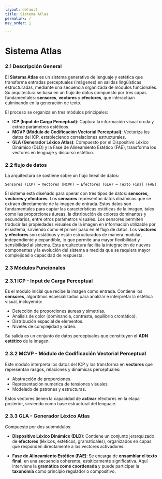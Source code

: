 ```yaml
---
layout: default
title: Sistema Atlas
permalink: /
nav_order: 1

---
```



# Sistema Atlas

### 2.1 Descripción General


El **Sistema Atlas** es un sistema generativo de lenguaje y estética que transforma entradas perceptuales (imágenes) en salidas lingüísticas estructuradas, mediante una secuencia organizada de módulos funcionales. Su arquitectura se basa en un flujo de datos compuesto por tres capas fundamentales: **sensores**, **vectores** y **efectores**, que interactúan culminando en la generación de texto.

El proceso se organiza en tres módulos principales:

- **ICP (Input de Carga Perceptual)**: Captura la información visual cruda y extrae parámetros estéticos.
- **MCVP (Módulo de Codificación Vectorial Perceptual)**: Vectoriza los datos del ICP, estableciendo correlaciones estructurales.
- **GLA (Generador Léxico Atlas)**: Compuesto por el Dispositivo Léxico Dinámico (DLD) y la Fase de Alineamiento Estético (FAE), transforma los vectores en lenguaje y discurso estético.


### 2.2 flujo de datos


La arquitectura se sostiene sobre un flujo lineal de datos:

```text
Sensores (ICP) → Vectores (MCVP) → Efectores (GLA) → Texto Final (FAE)
```

El sistema está diseñado para operar con tres tipos de datos: **sensores, vectores y efectores**. Los **sensores** representan datos dinámicos que se extraen directamente de la imagen de entrada. Estos datos son fundamentales para captar las características estéticas de la imagen, tales como las proporciones áureas, la distribución de colores dominantes y secundarios, entre otros parámetros visuales. Los sensores permiten traducir las propiedades visuales de la imagen en información utilizable por el sistema, sirviendo como el primer paso en el flujo de datos. Los **vectores y efectores** son estáticos y   están estructurados de manera modular, independiente y expandible, lo que permite una mayor flexibilidad y sensibilidad al sistema. Esta arquitectura facilita la integración de nuevos componentes y la evolución del sistema a medida que se requiera mayor complejidad o capacidad de respuesta.



### 2.3 Módulos Funcionales

### 2.3.1 ICP - Input de Carga Perceptual

Es el módulo inicial que recibe la imagen como entrada. Contiene los **sensores**, algoritmos especializados para analizar  e interpretar la estética visual, incluyendo:

- Detección de proporciones áureas y simetrías.
- Análisis de color (dominancia, contraste, equilibrio cromático).
- Distribución espacial de elementos.
- Niveles de complejidad y orden.

Su salida es un conjunto de datos perceptuales que constituyen el **ADN estético** de la imagen.


### 2.3.2 MCVP - Módulo de Codificación Vectorial Perceptual

Este módulo interpreta los datos del ICP y los transforma en **vectores** que representan rasgos, relaciones y dinámicas perceptuales:

- Abstracción de proporciones.
- Representación numérica de tensiones visuales.
- Modelado de patrones y estructuras.

Estos vectores tienen la capacidad de **activar** efectores en la etapa posterior, sirviendo como base estructural del lenguaje.


### 2.3.3 GLA - Generador Léxico Atlas


Compuesto por dos submódulos:


- **Dispositivo Léxico Dinámico (DLD)**: Contiene un conjunto jerarquizado de **efectores** (léxicos, estéticos, gramaticales), organizados en capas que responden directamente a los vectores activadores.


- **Fase de Alineamiento Estético (FAE)**: Se encarga de **ensamblar el texto final**, en una secuencia coherente, estéticamente significativa. Aquí interviene la **gramática como coordenada** y puede participar la **taxonomía** como principio regulador o compositivo.




